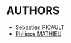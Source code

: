 # AUTHORS

- [Sebastien PICAULT](sebastien.picault@inrae.fr)
- [Philippe MATHIEU](philippe.mathieu@univ-lille.fr)
